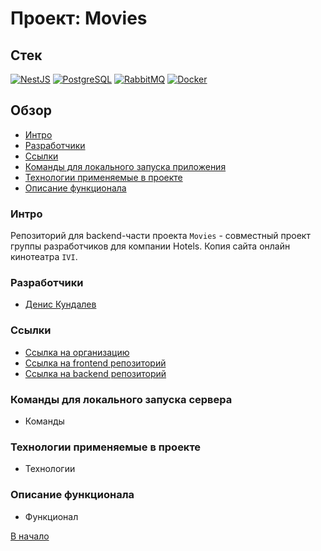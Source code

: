 # Проект: Movies

## Стек

[![NestJS](https://img.shields.io/badge/-NestJS-4A4A4A?style=for-the-badge&logo=NestJS&logoColor=E0234E)](https://nestjs.com/)
[![PostgreSQL](https://img.shields.io/badge/-PostgreSQL-4A4A4A?style=for-the-badge&logo=PostgreSQL&logoColor=60A5FA)](https://www.postgresql.org/)
[![RabbitMQ](https://img.shields.io/badge/-RabbitMQ-4A4A4A?style=for-the-badge&logo=RabbitMQ&logoColor=FF6600)](https://www.rabbitmq.com/)
[![Docker](https://img.shields.io/badge/-Docker-4A4A4A?style=for-the-badge&logo=Docker&logoColor=2496ED)](https://www.docker.com/)

## Обзор

- [Интро](#интро)
- [Разработчики](#разработчики)
- [Ссылки](#ссылки)
- [Команды для локального запуска приложения](#команды-для-локального-запуска-приложения)
- [Технологии применяемые в проекте](#технологии-применяемые-в-проекте)
- [Описание функционала](#описание-функционала)

### Интро

Репозиторий для backend-части проекта `Movies` - совместный проект группы разработчиков для компании Hotels. Копия сайта онлайн кинотеатра `IVI`.

### Разработчики
- [Денис Кундалев](https://github.com/Di828)

### Ссылки

- [Ссылка на организацию](https://github.com/hotels-group-project)
- [Ссылка на frontend репозиторий](https://github.com/hotels-group-project/movies-frontend)
- [Ссылка на backend репозиторий](https://github.com/hotels-group-project/movies-backend)

### Команды для локального запуска сервера

- Команды

### Технологии применяемые в проекте

- Технологии

### Описание функционала

- Функционал

[В начало](#проект-movies)
